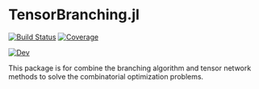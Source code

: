 # TensorBranching.jl

[![Build Status](https://github.com/ArrogantGao/TensorBranching.jl/actions/workflows/CI.yml/badge.svg?branch=main)](https://github.com/ArrogantGao/TensorBranching.jl/actions/workflows/CI.yml?query=branch%3Amain)
[![Coverage](https://codecov.io/gh/ArrogantGao/TensorBranching.jl/branch/main/graph/badge.svg)](https://codecov.io/gh/ArrogantGao/TensorBranching.jl)
<!-- [![Stable](https://img.shields.io/badge/docs-stable-blue.svg)](https://ArrogantGao.github.io/TensorBranching.jl/stable/) -->
[![Dev](https://img.shields.io/badge/docs-dev-blue.svg)](https://ArrogantGao.github.io/TensorBranching.jl/dev/)

This package is for combine the branching algorithm and tensor network methods to solve the combinatorial optimization problems.